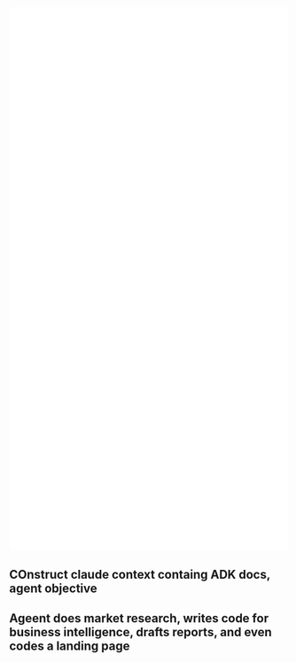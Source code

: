 ![App](App.png)
## COnstruct claude context containg ADK docs, agent objective
## Ageent  does market research, writes code for business intelligence, drafts reports, and even codes a landing page